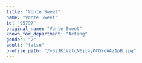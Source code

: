 ```yaml
---
title: "Vonte Sweet"
name: "Vonte Sweet"
id: "95797"
original_name: "Vonte Sweet"
known_for_department: "Acting"
gender: "2"
adult: "false"
profile_path: "/v5sJKJVztgNEjz4yOCQYoAAz1pB.jpg"
---
```

